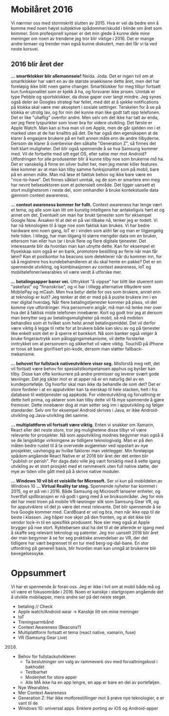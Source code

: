 # Mobilåret 2016
Vi nærmer oss med stormskritt slutten av 2015. Hva er vel da bedre enn å komme med noen høyst subjektive spådommer/skudd i blinde om året som kommer. Som profesjonell synser er det min glede å kunne dele mine meninger om noen av trendene jeg tror blir viktige i 2016. Det er mange andre temaer og trender man også kunne diskutert, men det får vi ta ved neste korsvei.

## 2016 blir året der
**... smartklokker blir allemannseie!** Neida. Joda. Det er ingen tvil om at smartklokker har vært en av de største snakkisene dette året, men det har foreløpig ikke blitt noen game changer. Smartklokker for meg tilbyr fortsatt kun funksjonalitet som er kjekk å ha, og forsvarer ikke prisen. Unntak er type Pebble og sportsklokker, da disse gaper over langt mindre. Jeg synes også deler av Googles strategi har feilet, med det at å sjekke notifications på klokka skal være mer akseptert i sosiale settinger. Terskelen for å se på klokka er utrolig lav, og for min del kunne man like godt tatt opp telefonen. Det er like "uhøflig" ovenfor andre. Men selv om det ikke har tatt av enda, ser jeg flere lyspunkter som lover bra for videre utvikling. Det første er Apple Watch. Man kan si hva man vil om Apple, men de går sjelden inn i et marked uten at de har knalltro på det. De har også den egenskapen at de klarer å engasjere brukere på en helt annen måte enn de andre tilbyderne. Dersom de klarer å overbevise den såkalte "Generation Z", så finnes det helt klart muligheter. Det blir også spennende å se hva Samsung kommer med. Vil de fortsette med sitt eget OS, eller satse mer mot Android? Utfordringen for alle produsenter blir å kunne tilby noe som brukerne _må_ ha. Det er vanskelig å finne en silver bullet her, men jeg mener killer features ikke kommer av at man kan tilby samme funksjonalitet som på mobil, bare på en annen måte. Man må løse et faktisk behov og ikke bare være en "nice-to-have". Det finnes såklart unntak, og de som er smartere enn meg har nevnt helsesektoren som et potensielt område. Det ligger uansett et stort mulighetsrom i neste del, som omhandler å bruke kontekstuelle data gjennom context awareness.

**... context awareness kommer for fullt.** Context awareness har lenge vært et tema, og alle som kan litt om kunstig intelligens har antakeligvis hørt et og annet om det. Eventuelt om man har brukt tjenester som for eksempel Google Now. Årsaken til at det er på vei tilbake nå, tenker jeg er todelt. Vi har nå teknologien til å lage noe som faktisk kan brukes. Vi har bedre hardware enn noen gang, IoT er i vinden som aldri før og man er tilgjengelig hele tiden. I tillegg, har man tilgang til større mengder data om en bruker, ettersom han eller hun tar i bruk flere og flere digitale tjenester. Det interessante blir da hvordan man kan utnytte dette. Kan for eksempel et flyselskap som også er en bank, promotore bestilling av ferie når man får lønn? Kan et postkontor ha beacons som detekterer når du kommer inn, for så å registrere hos kundebehandleren at du skal hente en pakke? Det er en spennende utvikling, og kombinasjonen av context awareness, IoT og mobiltelefoner/wearables vil være verdt å utforske mer.

**... betalingsapper baner vei.** Uttrykket "å vippse" har blitt like stuerent som "askefast" og "finanskrise", og vi har i tillegg alternative tilbydere som MobilePay og mCash. Men hva betyr dette for oss som brukere, annet enn at teknologi er kult? Jeg tenker at det er med på å pushe brukere inn i en mer digital hverdag. Når flere betalingstjenester kommer på plass, vil det komme nye utfordringer. Hva personvern angår, må man nå tenke mer over hva det å faktisk miste telefonen innebærer. Kort og godt tror jeg at dersom man benytter seg av betalingsmuligheter på mobil, så må mobilen behandles som et hvilket som helst annet betalingsmiddel. Det vil derfor være viktig å legge til rette for at brukere både kan skru av og på tjenester like enkelt som det er å sperre et bankkort. Nå som banker også velger å bruke fingeravtrykk som påloggingsmekanisme, vil dette forsterke inntrykket om at personvern og sikkerhet vil være viktig. TouchID på iPhone er tross alt bare glorifisert pin-kode, dersom man støtter fallback-mekanisme.

**... behovet for fullstack nativeutviklere viser seg.** Misforstå meg rett, det vil fortsatt være behov for spesialistkompetansen apphus og byråer kan tilby. Disse kan ofte konkurrere på andre premisser og leverer svært gode løsninger. Det jeg sikter mot er at apper nå er en naturlig del av en kundeportefølje. Og hvorfor skal man ikke da behandle de som det? Det er store fordeler i at en apputvikler kan ta eierskap til hele stacken, helt i fra database til webtjenester og appkode. For videreutvikling og forvaltning er dette helt prima, og aktører som kan tilby dette vil få mye spennende å gjøre fremover. Dette innebærer dog at man setter seg inn i apputvikling og følger standarder. Selv om for eksempel Android skrives i Java, er ikke Android-utvikling og Java-utvikling det samme. 

**... multiplattform vil fortsatt være viktig.** Enten vi snakker om Xamarin, React eller det neste store, tror jeg mulighetene disse tilbyr vil være relevante for prosjekter. Nå som apputvikling modnes begynner man også å se de langsiktige virkningene av tidligere teknologivalg. Man er på den måten bedre rustet til å ta overveide avgjørelser ved oppstart av nye prosjekter, uavhengig av hvilke faktorer man vektlegger. Min foreløpige spådom angående React Native er at 2016 blir året der det enten blir "publish or perish". Per dags dato ville jeg vært forsiktig med å sette igang utvikling av et stort prosjekt med et rammeverk uten full native støtte, der mye av tiden ville gått med på å skrive native moduler.

**... Windows 10 vil bli et veiskille for Microsoft.** Ser vi kun på mobildelen av Windows 10 
**... Virtual Reality tar steg.** Spennende nyheter har kommet i 2015, og er på vei i 2016. Både Samsung og Microsoft lanserer enheter, og hvertfall spillbransjen er nå godt i gang med å se bruksområder. Jeg for min del har mest troen på mobile VR-løsninger slik som Samsung Gear VR, og for apputviklere vil det jo være det mest relevante. Det blir spennende å se hva Google kommer med. CardBoard er vel og bra, men når ikke opp til de beste i klassen. Jeg håper noe skjer på den fronten, og at det ikke blir vendor lock-in til en spesifikk produsent. Noe sier meg også at Apple brygger på noe stort. Ryktebørsen skal ha det til at de allerede er igang med å skaffe seg relevant teknologi og patenter. Jeg tror uansett 2016 blir året der man begynner å se for seg praktiske anvendelser av VR, der det tidligere har vært begrenset til en tur med berg-og-dal-bane. En stor utfordring på generell basis, blir hvordan man kan unngå at brukerne blir bevegelsessyke.



# Oppsummert

Vi har et spennende år foran oss. Jeg er ikke i tvil om at mobil både må og vil være et fokusområde i 2016. Noen er kanskje i startgropen angående det å utvikle mobilapper, mens andre ser på det neste steget. 


- betaling // Check
- Apple watch/Android wear -> Kanskje litt om mine meninger
- IoT
- Treningsarmbånd
- Context Awareness (Beacons?)
- Multiplattform fortsatt et tema (react native, xamarin, fuse)
- VR (Samsung Gear Live)
2016.
- Behov for fullstackutvikleren 
  - Ta beslutninger om valg av rammeverk osv med forvaltningskost i bakhodet
  - Testbarhet
  - Modenhet for store apper
  - Alle MÅ ikke ha en app lengre, en app er bare en del av porteføljen.
- Nye Wearables
- Mer Context Awareness
- Generation Z: Har ikke motforestillinger mot å prøve nye teknologier, e er vant til de
- Windows 10: universal apps. Enklere porting av iOS og Android-apper
